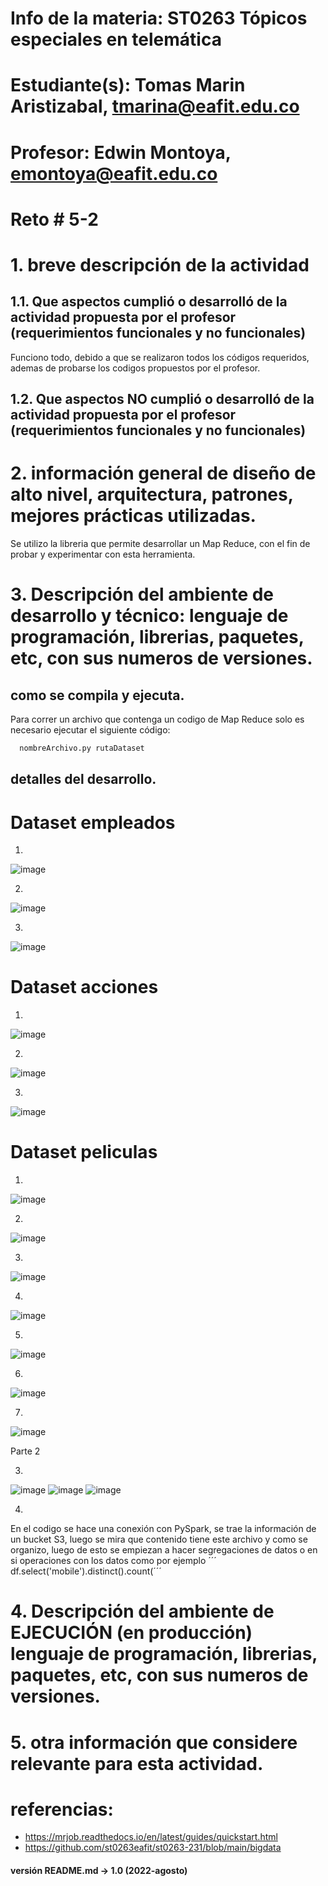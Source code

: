 # Info de la materia: ST0263 Tópicos especiales en telemática

# Estudiante(s): Tomas Marin Aristizabal, tmarina@eafit.edu.co

# Profesor: Edwin Montoya, emontoya@eafit.edu.co

# Reto # 5-2

# 1. breve descripción de la actividad
## 1.1. Que aspectos cumplió o desarrolló de la actividad propuesta por el profesor (requerimientos funcionales y no funcionales)

Funciono todo, debido a que se realizaron todos los códigos requeridos, ademas de probarse los codigos propuestos por el profesor.

## 1.2. Que aspectos NO cumplió o desarrolló de la actividad propuesta por el profesor (requerimientos funcionales y no funcionales)

# 2. información general de diseño de alto nivel, arquitectura, patrones, mejores prácticas utilizadas.

Se utilizo la libreria que permite desarrollar un Map Reduce, con el fin de probar y experimentar con esta herramienta. 

# 3. Descripción del ambiente de desarrollo y técnico: lenguaje de programación, librerias, paquetes, etc, con sus numeros de versiones.

## como se compila y ejecuta.
Para correr un archivo que contenga un codigo de Map Reduce solo es necesario ejecutar el siguiente código:
```bash
  nombreArchivo.py rutaDataset
```
## detalles del desarrollo.

# Dataset empleados

1.

![image](https://github.com/tmarina1/tmarina-st0263/assets/68928376/29662edd-a98c-4770-98eb-0480d55470f7)

2.

![image](https://github.com/tmarina1/tmarina-st0263/assets/68928376/e2a53f2e-e38f-45ee-a4f2-3f4ba20534b3)

3.

![image](https://github.com/tmarina1/tmarina-st0263/assets/68928376/68498546-2f61-4c56-bdbb-38c5855590e6)

# Dataset acciones

1.
![image](https://github.com/tmarina1/tmarina-st0263/assets/68928376/7c1a7ae0-1a2d-42b1-8f3f-25fa6ef0b1b0)

2.
![image](https://github.com/tmarina1/tmarina-st0263/assets/68928376/086f9d68-aa99-45af-b970-6d1c74ed8311)

3.

![image](https://github.com/tmarina1/tmarina-st0263/assets/68928376/ca854a47-4260-48a0-a5a4-d714a3b38cfb)

# Dataset peliculas
1.
![image](https://github.com/tmarina1/tmarina-st0263/assets/68928376/e91ce70e-cf4a-45bb-b0af-fb410c53ab3d)

2.

![image](https://github.com/tmarina1/tmarina-st0263/assets/68928376/6468cd28-78a9-43ed-948e-325b761bf666)

3.

![image](https://github.com/tmarina1/tmarina-st0263/assets/68928376/381408a1-81ed-438b-84cc-dbce4bd64027)

4.

![image](https://github.com/tmarina1/tmarina-st0263/assets/68928376/e1aa156d-4b2e-4257-93c6-26b90f15b1bb)

5.

![image](https://github.com/tmarina1/tmarina-st0263/assets/68928376/875e6ddd-8dc8-4d62-9fd8-8cee309a6c6f)

6.

![image](https://github.com/tmarina1/tmarina-st0263/assets/68928376/450c2449-10de-4526-9886-ead0ebbcaea9)

7.
![image](https://github.com/tmarina1/tmarina-st0263/assets/68928376/d4e1a5d5-3c60-49f9-ad83-635e0420260c)


Parte 2

3.
![image](https://github.com/tmarina1/tmarina-st0263/assets/68928376/1a99c5ff-9063-4983-8a8b-2fff2f4051d4)
![image](https://github.com/tmarina1/tmarina-st0263/assets/68928376/f3723ac9-db0c-4c6a-a3ef-18544c2b4cc7)
![image](https://github.com/tmarina1/tmarina-st0263/assets/68928376/29ed90cb-f88b-475d-a405-45bfc31a3558)

4.
En el codigo se hace una conexión con PySpark, se trae la información de un bucket S3, luego se mira que contenido tiene este archivo y como se organizo, luego de esto se empiezan a hacer segregaciones de datos o en si operaciones con los datos como por ejemplo ´´´ df.select('mobile').distinct().count(´´´ 

# 4. Descripción del ambiente de EJECUCIÓN (en producción) lenguaje de programación, librerias, paquetes, etc, con sus numeros de versiones.



# 5. otra información que considere relevante para esta actividad.

# referencias:
* https://mrjob.readthedocs.io/en/latest/guides/quickstart.html
* https://github.com/st0263eafit/st0263-231/blob/main/bigdata

#### versión README.md -> 1.0 (2022-agosto)
